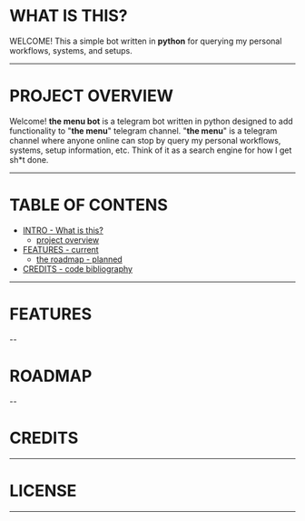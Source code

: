 <!-- TITLE - and quick description -->
# WHAT IS THIS?
WELCOME! This a simple bot written in **python** for querying my personal workflows, systems, and setups.

--- 

<!-- PROJECT OVERVIEW -->
# PROJECT OVERVIEW
Welcome! **the menu bot** is a telegram bot written in python designed to add functionality
to "**the menu**" telegram channel. "**the menu**" is a telegram channel where anyone online
can stop by query my personal workflows, systems, setup information, etc. Think of it as a
search engine for how I get sh*t done. 

---

<!-- TOC: all headings -->

# TABLE OF CONTENS
* [INTRO - What is this?](#WHAT-IS-THIS?)
    * [project overview](#PROJECT-OVERVIEW)
* [FEATURES - current](#FEATURES)
    * [the roadmap - planned](#ROADMAP)
* [CREDITS - code bibliography](#CREDITS)

--- 

<!-- Current list of features -->
# FEATURES

--

<!--Description + Visual of potential new functionality/features -->
# ROADMAP

--

<!-- Include original sources of softwarre (where to find code) -->
# CREDITS

---

<!--LICENSE -->
# LICENSE

---